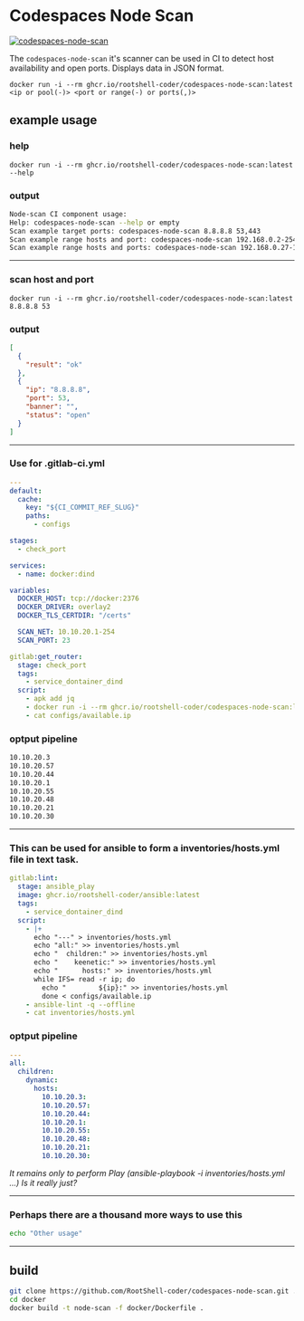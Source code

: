 # Codespaces Node Scan

[![codespaces-node-scan](https://github.com/RootShell-coder/codespaces-node-scan/actions/workflows/docker-image.yml/badge.svg)](https://github.com/RootShell-coder/codespaces-node-scan/actions/workflows/docker-image.yml)

The `codespaces-node-scan` it's scanner can be used in CI to detect host availability and open ports. Displays data in JSON format.

`docker run -i --rm ghcr.io/rootshell-coder/codespaces-node-scan:latest <ip or pool(-)> <port or range(-) or ports(,)>`

## example usage

### help

`docker run -i --rm ghcr.io/rootshell-coder/codespaces-node-scan:latest --help`

### output

```bash
Node-scan CI component usage:
Help: codespaces-node-scan --help or empty
Scan example target ports: codespaces-node-scan 8.8.8.8 53,443
Scan example range hosts and port: codespaces-node-scan 192.168.0.2-254 80
Scan example range hosts and ports: codespaces-node-scan 192.168.0.27-192.168.0.254 22-443
```

---

### scan host and port

`docker run -i --rm ghcr.io/rootshell-coder/codespaces-node-scan:latest 8.8.8.8 53`

### output

```json
[
  {
    "result": "ok"
  },
  {
    "ip": "8.8.8.8",
    "port": 53,
    "banner": "",
    "status": "open"
  }
]
```

---

### Use for .gitlab-ci.yml

```yml
---
default:
  cache:
    key: "${CI_COMMIT_REF_SLUG}"
    paths:
      - configs

stages:
  - check_port

services:
  - name: docker:dind

variables:
  DOCKER_HOST: tcp://docker:2376
  DOCKER_DRIVER: overlay2
  DOCKER_TLS_CERTDIR: "/certs"

  SCAN_NET: 10.10.20.1-254
  SCAN_PORT: 23

gitlab:get_router:
  stage: check_port
  tags:
    - service_dontainer_dind
  script:
    - apk add jq
    - docker run -i --rm ghcr.io/rootshell-coder/codespaces-node-scan:latest ${SCAN_NET} ${SCAN_PORT} | jq -r '.[] | select(.ip) | .ip' > configs/available.ip
    - cat configs/available.ip
```

### optput pipeline

```bash
10.10.20.3
10.10.20.57
10.10.20.44
10.10.20.1
10.10.20.55
10.10.20.48
10.10.20.21
10.10.20.30
```

---

### This can be used for ansible to form a inventories/hosts.yml file in text task.

```yml
gitlab:lint:
  stage: ansible_play
  image: ghcr.io/rootshell-coder/ansible:latest
  tags:
    - service_dontainer_dind
  script:
    - |+
      echo "---" > inventories/hosts.yml
      echo "all:" >> inventories/hosts.yml
      echo "  children:" >> inventories/hosts.yml
      echo "    keenetic:" >> inventories/hosts.yml
      echo "      hosts:" >> inventories/hosts.yml
      while IFS= read -r ip; do
        echo "        ${ip}:" >> inventories/hosts.yml
        done < configs/available.ip
    - ansible-lint -q --offline
    - cat inventories/hosts.yml
```

### optput pipeline

```yaml
---
all:
  children:
    dynamic:
      hosts:
        10.10.20.3:
        10.10.20.57:
        10.10.20.44:
        10.10.20.1:
        10.10.20.55:
        10.10.20.48:
        10.10.20.21:
        10.10.20.30:
```

_It remains only to perform Play (ansible-playbook -i inventories/hosts.yml ...) Is it really just?_

---

### Perhaps there are a thousand more ways to use this

```bash
echo "Other usage"
```

---

## build

```bash
git clone https://github.com/RootShell-coder/codespaces-node-scan.git .
cd docker
docker build -t node-scan -f docker/Dockerfile .
```
